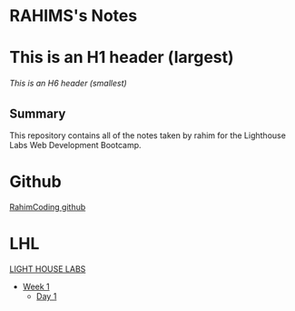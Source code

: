 # RAHIMS's Notes



# This is an H1 header (largest)
###### This is an H6 header (smallest)



## Summary 

This repository contains all of the notes taken by rahim for the Lighthouse Labs Web Development Bootcamp.

# Github
[RahimCoding github](https://github.com/RahimCoding)

# LHL
[LIGHT HOUSE LABS](https://www.lighthouselabs.ca/en/web-development-bootcamp?gclid=CjwKCAjw-rOaBhA9EiwAUkLV4t40E0d8ovEuFpcX1GRGL555L8OaCkXHLwVPhYwwIxzRxgC1h9aumRoC-iQQAvD_BwE)


* [Week 1](./project/Week_1)
  * [Day 1](./project/Week_1/Day_1/What_Should_I_Do_for_Lunch_Tips.md)
